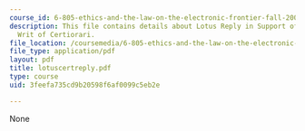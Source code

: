 ```yaml
---
course_id: 6-805-ethics-and-the-law-on-the-electronic-frontier-fall-2005
description: This file contains details about Lotus Reply in Support of Petition for
  Writ of Certiorari.
file_location: /coursemedia/6-805-ethics-and-the-law-on-the-electronic-frontier-fall-2005/3feefa735cd9b20598f6af0099c5eb2e_lotuscertreply.pdf
file_type: application/pdf
layout: pdf
title: lotuscertreply.pdf
type: course
uid: 3feefa735cd9b20598f6af0099c5eb2e

---
```

None